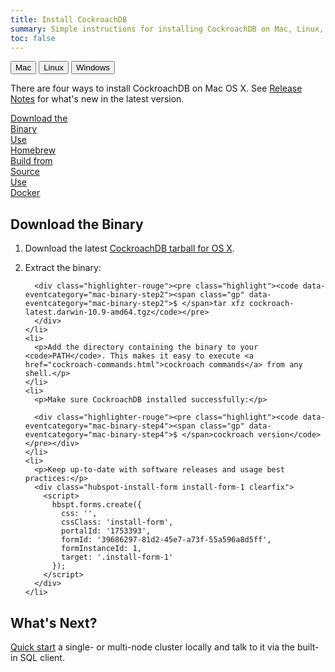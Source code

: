 ```yaml
---
title: Install CockroachDB
summary: Simple instructions for installing CockroachDB on Mac, Linux, or Windows.
toc: false
---
```


<script>
$(document).ready(function(){
    
    //detect os and display corresponding tab by default
    if (navigator.appVersion.indexOf("Mac")!=-1) { 
        $('#os-tabs').find('button').removeClass('current');
        $('#mac').addClass('current');
        toggleMac(); 
    }
    if (navigator.appVersion.indexOf("Linux")!=-1) { 
        $('#os-tabs').find('button').removeClass('current');
        $('#linux').addClass('current');
        toggleLinux(); 
    }
    if (navigator.appVersion.indexOf("Win")!=-1) { 
        $('#os-tabs').find('button').removeClass('current');
        $('#windows').addClass('current');
        toggleWindows(); 
    }

    var install_option = $('.install-option'), 
        install_button = $('.install-button');

    install_button.on('click', function(e){
      e.preventDefault();
      var hash = $(this).prop("hash");

      install_button.removeClass('current');
      $(this).addClass('current');
      install_option.hide();
      $(hash).show();

    });

    //handle click event for os-tab buttons
    $('#os-tabs').on('click', 'button', function(){
        $('#os-tabs').find('button').removeClass('current');
        $(this).addClass('current');

        if($(this).is('#mac')){ toggleMac(); }
        if($(this).is('#linux')){ toggleLinux(); }
        if($(this).is('#windows')){ toggleWindows(); }
    });

    function toggleMac(){
        $(".mac-button:first").trigger('click');
        $("#macinstall").show();
        $("#linuxinstall").hide();
        $("#windowsinstall").hide();
    }

    function toggleLinux(){
        $(".linux-button:first").trigger('click');
        $("#linuxinstall").show();
        $("#macinstall").hide();
        $("#windowsinstall").hide();
    }

    function toggleWindows(){
        $("#windowsinstall").show();
        $("#macinstall").hide();
        $("#linuxinstall").hide(); 
    }
});
</script>

<div id="os-tabs" class="clearfix">
    <button id="mac" class="current" data-eventcategory="buttonClick-doc-os" data-eventaction="mac">Mac</button>
    <button id="linux" data-eventcategory="buttonClick-doc-os" data-eventaction="linux">Linux</button>
    <button id="windows" data-eventcategory="buttonClick-doc-os" data-eventaction="windows">Windows</button>
</div>

<div id="macinstall">
<p>There are four ways to install CockroachDB on Mac OS X. See <a href="{{site.data.strings.version}}.html">Release Notes</a> for what's new in the latest version. </p>

<div id="mac-installs" class="clearfix">
<a href="#download-the-binary" class="install-button mac-button current" data-eventcategory="buttonClick-doc-install" data-eventaction="mac-binary">Download the <div class="c2a">Binary</div></a>
<a href="#use-homebrew" class="install-button mac-button" data-eventcategory="buttonClick-doc-install" data-eventaction="mac-homebrew">Use <div class="c2a">Homebrew</div></a>
<a href="#build-from-source" class="install-button mac-button" data-eventcategory="buttonClick-doc-install" data-eventaction="mac-source">Build from <div class="c2a">Source</div></a>
<a href="#use-docker" class="install-button mac-button" data-eventcategory="buttonClick-doc-install" data-eventaction="mac-docker">Use <div class="c2a">Docker</div></a>
</div>

<div id="download-the-binary" class="install-option">
  <h2>Download the Binary</h2>

  <ol>
    <li>
      <p>Download the latest <a href="https://binaries.cockroachdb.com/cockroach-latest.darwin-10.9-amd64.tgz" data-eventcategory="mac-binary-step1">CockroachDB tarball for OS X</a>.</p>
    </li>
    <li>
      <p>Extract the binary:</p>

      <div class="highlighter-rouge"><pre class="highlight"><code data-eventcategory="mac-binary-step2"><span class="gp" data-eventcategory="mac-binary-step2">$ </span>tar xfz cockroach-latest.darwin-10.9-amd64.tgz</code></pre>
      </div>
    </li>
    <li>
      <p>Add the directory containing the binary to your <code>PATH</code>. This makes it easy to execute <a href="cockroach-commands.html">cockroach commands</a> from any shell.</p>
    </li>
    <li>
      <p>Make sure CockroachDB installed successfully:</p>
    
      <div class="highlighter-rouge"><pre class="highlight"><code data-eventcategory="mac-binary-step4"><span class="gp" data-eventcategory="mac-binary-step4">$ </span>cockroach version</code></pre></div>
    </li>
    <li>
      <p>Keep up-to-date with software releases and usage best practices:</p>
      <div class="hubspot-install-form install-form-1 clearfix">
        <script>
          hbspt.forms.create({ 
            css: '',
            cssClass: 'install-form',
            portalId: '1753393',
            formId: '39686297-81d2-45e7-a73f-55a596a8d5ff',
            formInstanceId: 1,
            target: '.install-form-1'
          });
        </script>
      </div>
    </li>
  </ol>
</div>

<div id="use-homebrew" class="install-option" style="display: none;">
  <h2>Use Homebrew</h2>

  <ol>
    <li>
      <p><a href="http://brew.sh/">Install Homebrew</a>.</p>
    </li>
    <li>
      <p>Run our brew recipe to get the CockroachDB code and build the binary:</p>

      <div class="highlighter-rouge"><pre class="highlight"><code data-eventcategory="mac-homebrew-step2"><span class="gp" data-eventcategory="mac-homebrew-step2">$ </span>brew install https://raw.githubusercontent.com/cockroachdb/cockroach/master/build/cockroach.rb</code></pre>
      </div>
    </li>
    <li>
      <p>Make sure CockroachDB installed successfully:</p>
    
      <div class="highlighter-rouge"><pre class="highlight"><code data-eventcategory="mac-homebrew-step3"><span class="gp" data-eventcategory="mac-homebrew-step3">$ </span>cockroach version</code></pre></div>
    </li>
    <li>
      <p>Keep up-to-date with software releases and usage best practices:</p>
      <div class="hubspot-install-form install-form-2 clearfix">
        <script>
          hbspt.forms.create({ 
            css: '',
            cssClass: 'install-form',
            portalId: '1753393',
            formId: '39686297-81d2-45e7-a73f-55a596a8d5ff',
            formInstanceId: 2,
            target: '.install-form-2'
          });
        </script>
      </div>
    </li>
  </ol>
</div>

<div id="build-from-source" class="install-option" style="display: none;">
<h2>Build from Source</h2>
<ol>
  <li>
    <p>Install the following prerequisites, as necessary:</p>

    <ul>
      <li>
        <p>A C++ compiler that supports C++11. Note that GCC prior to 6.0 does not work due to <a href="https://gcc.gnu.org/bugzilla/show_bug.cgi?id=48891">this issue</a>. On Mac OS X, Xcode should suffice.</p>
      </li>
      <li>
        <p>A <a href="http://golang.org/doc/code.html">Go environment</a> with a recent 64-bit version of the toolchain. The Makefile enforces the specific version required, as it is updated frequently. Be sure to set the <code class="highlighter-rouge">$GOPATH</code> and <code class="highlighter-rouge">$PATH</code> environment variables as described <a href="https://golang.org/doc/code.html#GOPATH">here</a>.</p>
      </li>
      <li>
        <p>Git 1.8+</p>
      </li>
      <li>
        <p><a href="https://www.gnu.org/software/bash/">Bash</a></p>
      </li>
    </ul>
    <p>Note that at least 2GB of RAM is required to build from source. If you plan to run our test suite as well, you'll need closer to 4GB of RAM.</p>
  </li>
  <li>
    <p>Get the CockroachDB code:</p>

    <div class="highlighter-rouge"><pre class="highlight"><code data-eventcategory="mac-source-step2"><span class="gp" data-eventcategory="mac-source-step2">$ </span>go get -d github.com/cockroachdb/cockroach</code></pre></div>
  </li>
  <li>
    <p>Compile the CockroachDB binary:</p>

    <div class="highlighter-rouge"><pre class="highlight"><code data-eventcategory="mac-source-step3"><span class="gp" data-eventcategory="mac-source-step3">$ </span><span class="nb">cd</span> <span class="nv">$GOPATH</span>/src/github.com/cockroachdb/cockroach<br>$ git checkout {{site.data.strings.version}}<br><span class="gp">$ </span>make install</code></pre></div>

    <p>The first time you run <code class="highlighter-rouge">make install</code>, it can take awhile to download and install various dependencies.</p>
  </li>
  <li>
    <p>The <code class="highlighter-rouge">make install</code> command puts the binary in <code class="highlighter-rouge"><span class="nv">$GOPATH</span>/bin</code>. Add this directory to your <code class="highlighter-rouge">PATH</code>, if it isn't already there. This makes it easy to execute <a href="cockroach-commands.html">cockroach commands</a> from any shell.</p>
  </li>
  <li>
    <p>Make sure CockroachDB installed successfully:</p>

    <div class="highlighter-rouge"><pre class="highlight"><code data-eventcategory="mac-source-step5"><span class="gp" data-eventcategory="mac-source-step5">$ </span>cockroach version</code></pre></div>
  </li>
  <li>
    <p>Keep up-to-date with software releases and usage best practices:</p>
    <div class="hubspot-install-form install-form-3 clearfix">
      <script>
        hbspt.forms.create({ 
          css: '',
          cssClass: 'install-form',
          portalId: '1753393',
          formId: '39686297-81d2-45e7-a73f-55a596a8d5ff',
          formInstanceId: 3,
          target: '.install-form-3'
        });
      </script>
    </div>
  </li>
</ol>
</div>

<div id="use-docker" class="install-option" style="display: none;">
<h2>Use Docker</h2>

<ol>
  <li>
    <p>Install <a href="https://docs.docker.com/docker-for-mac/">Docker for Mac</a>.</p>
  </li>
  <li>
    <p>Confirm that the Docker daemon is running in the background:</p>

    <div class="highlighter-rouge"><pre class="highlight"><code>$ docker version</code></pre>
    </div>
    <p>If you don't see the server listed, start the <strong>Docker</strong> application.</p>
  </li>
  <li>
    <p>Pull the official CockroachDB image from <a href="https://hub.docker.com/r/cockroachdb/cockroach/" data-eventcategory="mac-docker-step3">Docker Hub</a>:</p>

    <div class="highlighter-rouge"><pre class="highlight"><code data-eventcategory="mac-docker-step3"><span class="gp" data-eventcategory="mac-docker-step3">$ </span>docker pull cockroachdb/cockroach:{{site.data.strings.version}}</code></pre>
    </div>
  </li>
  <li>
    <p>Make sure CockroachDB installed successfully:</p>

    <div class="highlighter-rouge"><pre class="highlight"><code data-eventcategory="mac-docker-step4"><span class="gp" data-eventcategory="mac-docker-step4">$ </span>docker run --rm cockroachdb/cockroach:{{site.data.strings.version}} version</code></pre></div>
  </li>
  <li>
    <p>Keep up-to-date with software releases and usage best practices:</p>
    <div class="hubspot-install-form install-form-4 clearfix">
      <script>
        hbspt.forms.create({ 
          css: '',
          cssClass: 'install-form',
          portalId: '1753393',
          formId: '39686297-81d2-45e7-a73f-55a596a8d5ff',
          formInstanceId: 4,
          target: '.install-form-4'
        });
      </script>
    </div>
  </li>
</ol>
</div>
</div>

<div id="linuxinstall" style="display: none;">
<p>There are three ways to install CockroachDB on Linux. See <a href="{{site.data.strings.version}}.html">Release Notes</a> for what's new in the latest version.</p>

<div id="linux-installs" class="clearfix">    
<a href="#download-the-binary-linux" class="install-button linux-button current" data-eventcategory="buttonClick-doc-install" data-eventaction="linux-binary" data-eventlabel="">Download the <div class="c2a">Binary</div></a>
<a href="#build-from-source-linux" class="install-button linux-button" data-eventcategory="buttonClick-doc-install" data-eventaction="linux-source">Build from <div class="c2a">Source</div></a>
<a href="#use-docker-linux" class="install-button linux-button" data-eventcategory="buttonClick-doc-install" data-eventaction="linux-docker">Use <div class="c2a">Docker</div></a>
</div>

<div id="download-the-binary-linux" class="install-option"> 
  <h2>Download the Binary</h2>

  <ol>
    <li>
      <p>Download the latest <a href="https://binaries.cockroachdb.com/cockroach-latest.linux-amd64.tgz" data-eventcategory="linux-binary-step1">CockroachDB tarball for Linux</a>.</p>
    </li>
    <li>
      <p>Extract the binary:</p>

      <div class="highlighter-rouge"><pre class="highlight"><code data-eventcategory="linux-binary-step2"><span class="gp" data-eventcategory="linux-binary-step2">$ </span>tar xfz cockroach-latest.linux-amd64.tgz</code></pre>
      </div>
    </li>
    <li>
      <p>Add the directory containing the binary to your <code>PATH</code>. This makes it easy to execute <a href="cockroach-commands.html">cockroach commands</a> from any shell.</p>
    </li>
    <li>
      <p>Make sure CockroachDB installed successfully:</p>

      <div class="highlighter-rouge"><pre class="highlight"><code data-eventcategory="linux-binary-step3"><span class="gp" data-eventcategory="linux-binary-step3">$ </span>cockroach version</code></pre></div>
    </li>
    <li>
      <p>Keep up-to-date with software releases and usage best practices:</p>
      <div class="hubspot-install-form install-form-5 clearfix">
        <script>
          hbspt.forms.create({ 
            css: '',
            cssClass: 'install-form',
            portalId: '1753393',
            formId: '39686297-81d2-45e7-a73f-55a596a8d5ff',
            formInstanceId: 5,
            target: '.install-form-5'
          });
        </script>
      </div>
    </li>
  </ol>
</div>

<div id="build-from-source-linux" class="install-option" style="display: none;">
<h2>Build from Source</h2>
<ol>
  <li>
    <p>Install the following prerequisites, as necessary:</p>

    <ul>
      <li>
        <p>A C++ compiler that supports C++11. Note that GCC prior to 6.0 does not work due to <a href="https://gcc.gnu.org/bugzilla/show_bug.cgi?id=48891">this issue</a>.</p>
      </li>
      <li>
        <p>A <a href="http://golang.org/doc/code.html">Go environment</a> with a recent 64-bit version of the toolchain. The Makefile enforces the specific version required, as it is updated frequently. Be sure to set the <code class="highlighter-rouge">$GOPATH</code> and <code class="highlighter-rouge">$PATH</code> environment variables as described <a href="https://golang.org/doc/code.html#GOPATH">here</a>.</p>
      </li>
      <li>
        <p>Git 1.8+</p>
      </li>
      <li>
        <p><a href="https://www.gnu.org/software/bash/">Bash</a></p>
      </li>
    </ul>
    <p>Note that at least 2GB of RAM is required to build from source. If you plan to run our test suite as well, you'll need closer to 4GB of RAM.</p>
  </li>
  <li>
    <p>Get the CockroachDB code:</p>

    <div class="highlighter-rouge"><pre class="highlight"><code data-eventcategory="linux-source-step2"><span class="gp" data-eventcategory="linux-source-step2">$ </span>go get -d github.com/cockroachdb/cockroach</code></pre></div>
  </li>
  <li>
    <p>Compile the CockroachDB binary:</p>

    <div class="highlighter-rouge"><pre class="highlight"><code data-eventcategory="linux-source-step3"><span class="gp" data-eventcategory="linux-source-step3">$ </span><span class="nb" data-eventcategory="linux-source-step3">cd</span> <span class="nv" data-eventcategory="linux-source-step3">$GOPATH</span>/src/github.com/cockroachdb/cockroach<br>$ git checkout {{site.data.strings.version}}<br><span class="gp">$ </span>make install</code></pre></div>

    <p>The first time you run <code class="highlighter-rouge">make install</code>, it can take awhile to download and install various dependencies.</p>
  </li>
  <li>
    <p>The <code class="highlighter-rouge">make install</code> command puts the binary in <code class="highlighter-rouge"><span class="nv">$GOPATH</span>/bin</code>. Add this directory to your <code class="highlighter-rouge">PATH</code>, if it isn't already there. This makes it easy to execute <a href="cockroach-commands.html">cockroach commands</a> from any shell.</p>
  </li>
  <li>
      <p>Make sure CockroachDB installed successfully:</p>

      <div class="highlighter-rouge"><pre class="highlight"><code data-eventcategory="linux-source-step5"><span class="gp" data-eventcategory="linux-source-step5">$ </span>cockroach version</code></pre></div>
  </li>
  <li>
      <p>Keep up-to-date with software releases and usage best practices:</p>
      <div class="hubspot-install-form install-form-6 clearfix">
        <script>
          hbspt.forms.create({ 
            css: '',
            cssClass: 'install-form',
            portalId: '1753393',
            formId: '39686297-81d2-45e7-a73f-55a596a8d5ff',
            formInstanceId: 6,
            target: '.install-form-6'
          });
        </script>
      </div>
    </li>
</ol>
</div>

<div id="use-docker-linux" class="install-option" style="display: none;">
<h2>Use Docker</h2>

<ol>
  <li>
    <p>Install <a href="https://docs.docker.com/engine/installation/linux/ubuntulinux/">Docker for Linux</a>.</p>
  </li>
  <li>
    <p>Confirm that the Docker daemon is running in the background:</p>

    <div class="highlighter-rouge"><pre class="highlight"><code>$ sudo docker version</code></pre>
    </div>
    <p>If you don't see the server listed, start the Docker daemon. </p>

    <div class="bs-callout bs-callout-info">On Linux, Docker needs sudo privileges.</div>
  </li>
  <li>
    <p>Pull the official CockroachDB image from <a href="https://hub.docker.com/r/cockroachdb/cockroach/" data-eventcategory="linux-docker-step3">Docker Hub</a>:</p>

    <div class="highlighter-rouge"><pre class="highlight"><code data-eventcategory="linux-docker-step3"><span class="gp" data-eventcategory="linux-docker-step3">$ </span>sudo docker pull cockroachdb/cockroach:{{site.data.strings.version}}</code></pre>
    </div>
  </li>
  <li>
      <p>Make sure CockroachDB installed successfully:</p>

      <div class="highlighter-rouge"><pre class="highlight"><code data-eventcategory="linux-docker-step4"><span class="gp" data-eventcategory="linux-docker-step4">$ </span>sudo docker run --rm cockroachdb/cockroach:{{site.data.strings.version}} version</code></pre></div>
  </li>
  <li>
    <p>Keep up-to-date with software releases and usage best practices:</p>
    <div class="hubspot-install-form install-form-7 clearfix">
      <script>
        hbspt.forms.create({ 
          css: '',
          cssClass: 'install-form',
          portalId: '1753393',
          formId: '39686297-81d2-45e7-a73f-55a596a8d5ff',
          formInstanceId: 7,
          target: '.install-form-7'
        });
      </script>
    </div>
  </li>
</ol>
</div>
</div>

<div id="windowsinstall" style="display: none;">
<p>At this time, it's possible to run CockroachDB on Windows only from within a Docker virtual environment. See <a href="{{site.data.strings.version}}.html">Release Notes</a> for what's new in the latest version of CockroachDB.</p>

<ol>
  <li>
    <p>Install <a href="https://docs.docker.com/docker-for-windows/">Docker for Windows</a>.</p>
  </li>
  <li>
    <p>Confirm that the Docker daemon is running in the background:</p>

    <div class="highlighter-rouge"><pre class="highlight"><code>$ docker version</code></pre>
    </div>
    <p>If you don't see the server listed, start the <strong>Docker</strong> application.</p>
  </li>
  <li>
    <p>Pull the official CockroachDB image from <a href="https://hub.docker.com/r/cockroachdb/cockroach/" data-eventcategory="win-docker-step3">Docker Hub</a>:</p>

    <div class="highlighter-rouge"><pre class="highlight"><code data-eventcategory="win-docker-step3"><span class="gp" data-eventcategory="win-docker-step3">$ </span>docker pull cockroachdb/cockroach:{{site.data.strings.version}}</code></pre>
    </div>
  </li>
  <li>
      <p>Make sure CockroachDB installed successfully:</p>

      <div class="highlighter-rouge"><pre class="highlight"><code data-eventcategory="win-docker-step4"><span class="gp" data-eventcategory="win-docker-step4">$ </span>docker run --rm cockroachdb/cockroach:{{site.data.strings.version}} version</code></pre></div>
  </li>
  <li>
    <p>Keep up-to-date with software releases and usage best practices:</p>
    <div class="hubspot-install-form install-form-8 clearfix">
      <script>
        hbspt.forms.create({ 
          css: '',
          cssClass: 'install-form',
          portalId: '1753393',
          formId: '39686297-81d2-45e7-a73f-55a596a8d5ff',
          formInstanceId: 8,
          target: '.install-form-8'
        });
      </script>
    </div>
  </li>
</ol>
</div>

<h2 id="whats-next">What's Next?</h2>

<p><a href="start-a-local-cluster.html">Quick start</a> a single- or multi-node cluster locally and talk to it via the built-in SQL client.</p>
